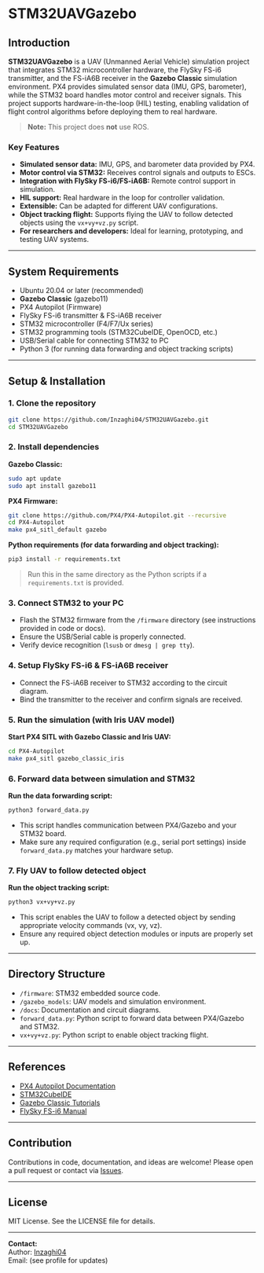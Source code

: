 # STM32UAVGazebo

## Introduction

**STM32UAVGazebo** is a UAV (Unmanned Aerial Vehicle) simulation project that integrates STM32 microcontroller hardware, the FlySky FS-i6 transmitter, and the FS-iA6B receiver in the **Gazebo Classic** simulation environment. PX4 provides simulated sensor data (IMU, GPS, barometer), while the STM32 board handles motor control and receiver signals. This project supports hardware-in-the-loop (HIL) testing, enabling validation of flight control algorithms before deploying them to real hardware.

> **Note:** This project does **not** use ROS.

### Key Features

- **Simulated sensor data:** IMU, GPS, and barometer data provided by PX4.
- **Motor control via STM32:** Receives control signals and outputs to ESCs.
- **Integration with FlySky FS-i6/FS-iA6B:** Remote control support in simulation.
- **HIL support:** Real hardware in the loop for controller validation.
- **Extensible:** Can be adapted for different UAV configurations.
- **Object tracking flight:** Supports flying the UAV to follow detected objects using the `vx+vy+vz.py` script.
- **For researchers and developers:** Ideal for learning, prototyping, and testing UAV systems.

---

## System Requirements

- Ubuntu 20.04 or later (recommended)
- **Gazebo Classic** (gazebo11)
- PX4 Autopilot (Firmware)
- FlySky FS-i6 transmitter & FS-iA6B receiver
- STM32 microcontroller (F4/F7/Ux series)
- STM32 programming tools (STM32CubeIDE, OpenOCD, etc.)
- USB/Serial cable for connecting STM32 to PC
- Python 3 (for running data forwarding and object tracking scripts)

---

## Setup & Installation

### 1. Clone the repository

```bash
git clone https://github.com/Inzaghi04/STM32UAVGazebo.git
cd STM32UAVGazebo
```

### 2. Install dependencies

**Gazebo Classic:**
```bash
sudo apt update
sudo apt install gazebo11
```

**PX4 Firmware:**
```bash
git clone https://github.com/PX4/PX4-Autopilot.git --recursive
cd PX4-Autopilot
make px4_sitl_default gazebo
```

**Python requirements (for data forwarding and object tracking):**
```bash
pip3 install -r requirements.txt
```
> Run this in the same directory as the Python scripts if a `requirements.txt` is provided.

### 3. Connect STM32 to your PC

- Flash the STM32 firmware from the `/firmware` directory (see instructions provided in code or docs).
- Ensure the USB/Serial cable is properly connected.
- Verify device recognition (`lsusb` or `dmesg | grep tty`).

### 4. Setup FlySky FS-i6 & FS-iA6B receiver

- Connect the FS-iA6B receiver to STM32 according to the circuit diagram.
- Bind the transmitter to the receiver and confirm signals are received.

### 5. Run the simulation (with Iris UAV model)

**Start PX4 SITL with Gazebo Classic and Iris UAV:**
```bash
cd PX4-Autopilot
make px4_sitl gazebo_classic_iris
```

### 6. Forward data between simulation and STM32

**Run the data forwarding script:**

```bash
python3 forward_data.py
```
- This script handles communication between PX4/Gazebo and your STM32 board.
- Make sure any required configuration (e.g., serial port settings) inside `forward_data.py` matches your hardware setup.

### 7. Fly UAV to follow detected object

**Run the object tracking script:**

```bash
python3 vx+vy+vz.py
```
- This script enables the UAV to follow a detected object by sending appropriate velocity commands (vx, vy, vz).
- Ensure any required object detection modules or inputs are properly set up.

---

## Directory Structure

- `/firmware`: STM32 embedded source code.
- `/gazebo_models`: UAV models and simulation environment.
- `/docs`: Documentation and circuit diagrams.
- `forward_data.py`: Python script to forward data between PX4/Gazebo and STM32.
- `vx+vy+vz.py`: Python script to enable object tracking flight.

---

## References

- [PX4 Autopilot Documentation](https://docs.px4.io/)
- [STM32CubeIDE](https://www.st.com/en/development-tools/stm32cubeide.html)
- [Gazebo Classic Tutorials](https://classic.gazebosim.org/tutorials)
- [FlySky FS-i6 Manual](https://www.flysky-cn.com/)

---

## Contribution

Contributions in code, documentation, and ideas are welcome! Please open a pull request or contact via [Issues](https://github.com/Inzaghi04/STM32UAVGazebo/issues).

---

## License

MIT License. See the LICENSE file for details.

---

**Contact:**  
Author: [Inzaghi04](https://github.com/Inzaghi04)  
Email: (see profile for updates)